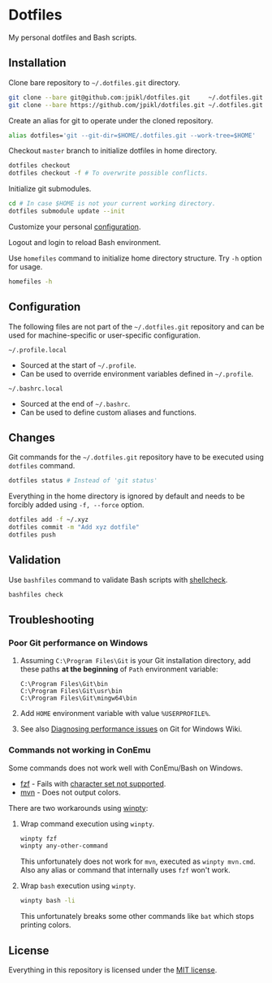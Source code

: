 # Dotfiles

My personal dotfiles and Bash scripts.

## Installation

Clone bare repository to `~/.dotfiles.git` directory.

```bash
git clone --bare git@github.com:jpikl/dotfiles.git     ~/.dotfiles.git # SSH
git clone --bare https://github.com/jpikl/dotfiles.git ~/.dotfiles.git # HTTPS
```

Create an alias for git to operate under the cloned repository.

```bash
alias dotfiles='git --git-dir=$HOME/.dotfiles.git --work-tree=$HOME'
```

Checkout `master` branch to initialize dotfiles in home directory.

```bash
dotfiles checkout
dotfiles checkout -f # To overwrite possible conflicts.
```

Initialize git submodules.

```bash
cd # In case $HOME is not your current working directory.
dotfiles submodule update --init
```

Customize your personal [configuration](#configuration).

Logout and login to reload Bash environment.

Use `homefiles` command to initialize home directory structure.
Try `-h` option for usage.

```bash
homefiles -h
```

## Configuration

The following files are not part of the `~/.dotfiles.git` repository and
can be used for machine-specific or user-specific configuration.

`~/.profile.local`

- Sourced at the start of `~/.profile`.
- Can be used to override environment variables defined in `~/.profile`.

`~/.bashrc.local`

- Sourced at the end of `~/.bashrc`.
- Can be used to define custom aliases and functions.

## Changes

Git commands for the `~/.dotfiles.git` repository have to be executed
using `dotfiles` command.

```bash
dotfiles status # Instead of 'git status'
```

Everything in the home directory is ignored by default and
needs to be  forcibly added using `-f, --force` option.

```bash
dotfiles add -f ~/.xyz
dotfiles commit -m "Add xyz dotfile"
dotfiles push
```

## Validation

Use `bashfiles` command to validate Bash scripts with [shellcheck](https://shellcheck.net).

```bash
bashfiles check
```

## Troubleshooting

### Poor Git performance on Windows

1. Assuming `C:\Program Files\Git` is your Git installation directory,
   add these paths **at the beginning** of `Path` environment variable:

   ```text
   C:\Program Files\Git\bin
   C:\Program Files\Git\usr\bin
   C:\Program Files\Git\mingw64\bin
   ```

2. Add `HOME` environment variable with value `%USERPROFILE%`.
3. See also [Diagnosing performance issues](https://github.com/git-for-windows/git/wiki/Diagnosing-performance-issues) on Git for Windows Wiki.

### Commands not working in ConEmu

Some commands does not work well with ConEmu/Bash on Windows.

- [fzf](https://github.com/junegunn/fzf) - Fails with [character set not supported](https://github.com/junegunn/fzf/issues/963).
- [mvn](https://maven.apache.org) - Does not output colors.

There are two workarounds using [winpty](https://github.com/rprichard/winpty):

1. Wrap command execution using `winpty`.

   ```bash
   winpty fzf
   winpty any-other-command
   ```

   This unfortunately does not work for `mvn`, executed as `winpty mvn.cmd`.
   Also any alias or command that internally uses `fzf` won't work.

2. Wrap `bash` execution using `winpty`.

    ```bash
   winpty bash -li
   ```

   This unfortunately breaks some other commands like `bat` which
   stops printing colors.

## License

Everything in this repository is licensed under the [MIT license](LICENSE.md).
